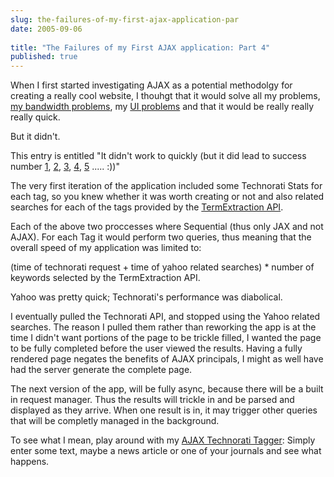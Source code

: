 ```yaml
---
slug: the-failures-of-my-first-ajax-application-par
date: 2005-09-06
 
title: "The Failures of my First AJAX application: Part 4"
published: true
---
```

When I first started investigating AJAX as a potential methodolgy for creating a really cool website, I thouhgt that it would solve all my problems, [my bandwidth problems](http://www.kinlan.co.uk/2005/09/failures-of-my-first-ajax-application.html), my [UI problems](http://www.kinlan.co.uk/2005/09/failures-of-my-first-ajax-application_05.html) and that it would be really really really quick.<p />But it didn't.<p />This entry is entitled "It didn't work to quickly (but it did lead to success number [1](http://www.kinlan.co.uk/2005/08/successes-of-my-first-ajax-application.html), [2](http://www.kinlan.co.uk/2005/08/successes-of-my-first-ajax-application_14.html), [3](http://www.kinlan.co.uk/2005/08/successes-of-my-first-ajax-application_15.html), [4](http://www.kinlan.co.uk/2005/08/successes-of-my-first-ajax-application_16.html), [5](http://www.kinlan.co.uk/2005/08/successes-of-my-first-ajax-application_17.html) ..... :))"<p />The very first iteration of the application included some Technorati Stats for each tag, so you knew whether it was worth creating or not and also related searches for each of the tags provided by the [TermExtraction API](http://developer.yahoo.net/).<p />Each of the above two proccesses where Sequential (thus only JAX and not AJAX). For each Tag it would perform two queries, thus meaning that the overall speed of my application was limited to:<p />(time of technorati request + time of yahoo related searches) * number of keywords selected by the TermExtraction API.<p />Yahoo was pretty quick; Technorati's performance was diabolical.<p />I eventually pulled the Technorati API, and stopped using the Yahoo related searches. The reason I pulled them rather than reworking the app is at the time I didn't want portions of the page to be trickle filled, I wanted the page to be fully completed before the user viewed the results. Having a fully rendered page negates the benefits of AJAX principals, I might as well have had the server generate the complete page.<p />The next version of the app, will be fully async, because there will be a built in request manager. Thus the results will trickle in and be parsed and displayed as they arrive. When one result is in, it may trigger other queries that will be completly managed in the background.<p />To see what I mean, play around with my [AJAX Technorati Tagger](http://www.kinlan.co.uk/AjaxExperiments/AjaxTag):  Simply enter some text, maybe a news article or one of your journals and see what happens.<p /><br />

